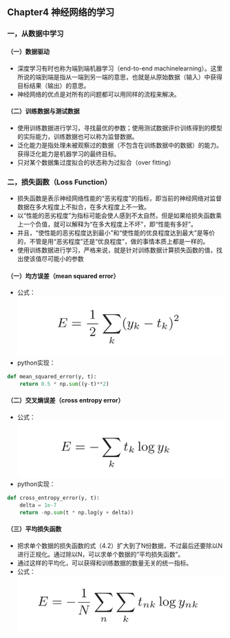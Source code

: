 ## Chapter4 神经网络的学习
### 一，从数据中学习
#### （一）数据驱动
* 深度学习有时也称为端到端机器学习（end-to-end machinelearning）。这里所说的端到端是指从一端到另一端的意思，也就是从原始数据（输入）中获得目标结果（输出）的意思。
* 神经网络的优点是对所有的问题都可以用同样的流程来解决。
#### （二）训练数据与测试数据
* 使用训练数据进行学习，寻找最优的参数；使用测试数据评价训练得到的模型的实际能力，训练数据也可以称为监督数据。
* 泛化能力是指处理未被观察过的数据（不包含在训练数据中的数据）的能力。获得泛化能力是机器学习的最终目标。
* 只对某个数据集过度拟合的状态称为过拟合（over fitting）

### 二，损失函数（Loss Function）
* 损失函数是表示神经网络性能的“恶劣程度”的指标，即当前的神经网络对监督数据在多大程度上不拟合，在多大程度上不一致。
* 以“性能的恶劣程度”为指标可能会使人感到不太自然，但是如果给损失函数乘上一个负值，就可以解释为“在多大程度上不坏”，即“性能有多好”。
* 并且，“使性能的恶劣程度达到最小”和“使性能的优良程度达到最大”是等价的，不管是用“恶劣程度”还是“优良程度”，做的事情本质上都是一样的。
* 使用训练数据进行学习，严格来说，就是针对训练数据计算损失函数的值，找出使该值尽可能小的参数
#### （一）均方误差（mean squared error）
* 公式：
![mean squared error](./imgs/MeanSquaredError.png)
* python实现：
~~~py
def mean_squared_error(y, t):
    return 0.5 * np.sum((y-t)**2)
~~~
#### （二）交叉熵误差（cross entropy error）
* 公式：
![cross entropy error](./imgs/CrossEntropyError.png)
* python实现：
~~~py
def cross_entropy_error(y, t):
    delta = 1e-7
    return -np.sum(t * np.log(y + delta))
~~~
#### （三）平均损失函数
* 把求单个数据的损失函数的式（4.2）扩大到了N份数据，不过最后还要除以N进行正规化。通过除以N，可以求单个数据的“平均损失函数”。
* 通过这样的平均化，可以获得和训练数据的数量无关的统一指标。
* 公式：
![mean loss function](./imgs/MeanLossFunction.png)